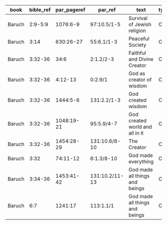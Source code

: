 <!--
bible_ref = Bible Chapter:Vers
par_pageref = UB 1st English Edition Page:Line
par_ref = UB Paper:Sec:Ppgh
type = See _readme
-->

| book   | bible_ref | par_pageref | par_ref        | text                            | type |
| ------ | --------- | ----------- | -------------- | ------------------------------- | ---- |
| Baruch | 2:9-5:9   | 1076:6-9    | 97:10.5/1-5    | Survival of Jewish religion     | C    |
| Baruch | 3:14      | 630:26-27   | 55:6.1/1-3     | Peaceful Society                | C    |
| Baruch | 3:32-36   | 34:6        | 2:1.2/2-3      | Faithful and Divine Creator     | C    |
| Baruch | 3:32-36   | 4:12-13     | 0:2.9/1        | God as creator of wisdom        | C    |
| Baruch | 3:32-36   | 1444:5-6    | 131:2.2/1-3    | God created wisdom              | C    |
| Baruch | 3:32-36   | 1048:19-21  | 95:5.9/4-7     | God created world and all in it | C    |
| Baruch | 3:32-36   | 1454:28-29  | 131:10.6/8-10  | The Creator                     | C    |
| Baruch | 3:32      | 74:11-12    | 6:1.3/8-10     | God made everything             | C    |
| Baruch | 3:34-36   | 1453:41-42  | 131:10.2/11-13 | God made all things and beings  | C    |
| Baruch | 6:7       | 1241:17     | 113:1.1/1      | God made all things and beings  | C    |
